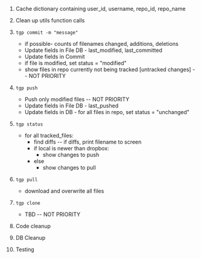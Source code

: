 1. Cache dictionary containing user_id, username, repo_id, repo_name

2. Clean up utils function calls

3. `tgp commit -m "message"`
    * if possible- counts of filenames changed, additions, deletions
    * Update fields in File DB - last_modified, last_committed
    * Update fields in Commit
    * if file is modified, set status = "modified"
    * show files in repo currently not being tracked [untracked changes] -- NOT PRIORITY

4. `tgp push`
    * Push only modified files -- NOT PRIORITY
    * Update fields in File DB - last_pushed
    * Update fields in DB - for all files in repo, set status = "unchanged"
    
5. `tgp status`
    * for all tracked_files:
        *   find diffs -- if diffs, print filename to screen 
        *   if local is newer than dropbox:
            * show changes to push
        *   else
            * show changes to pull
6. `tgp pull`
    *   download and overwrite all files 

7. `tgp clone`
    * TBD -- NOT PRIORITY

8. Code cleanup

9. DB Cleanup

10. Testing